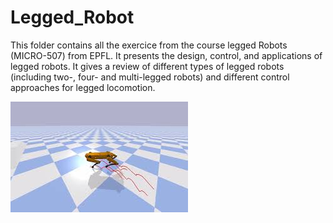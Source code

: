 # Legged_Robot

This folder contains all the exercice from the course legged Robots (MICRO-507) from EPFL. It presents the design, control, and applications of legged robots. It gives a review of different types of legged robots (including two-, four- and multi-legged robots) and different control approaches for legged locomotion.

![pybullet](pybullet.jpg)
